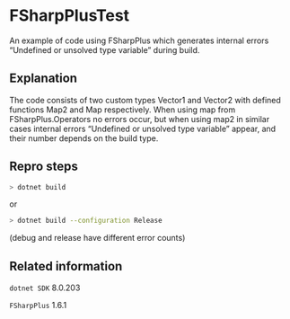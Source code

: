 # FSharpPlusTest

An example of code using FSharpPlus which generates internal errors “Undefined or unsolved type variable” during build.

## Explanation

The code consists of two custom types Vector1 and Vector2 with defined functions Map2 and Map respectively. When using map from FSharpPlus.Operators no errors occur, but when using map2 in similar cases internal errors “Undefined or unsolved type variable” appear, and their number depends on the build type.

## Repro steps

```sh
> dotnet build
```

or

```sh
> dotnet build --configuration Release
```

(debug and release have different error counts)

## Related information

`dotnet SDK` 8.0.203

`FSharpPlus` 1.6.1


